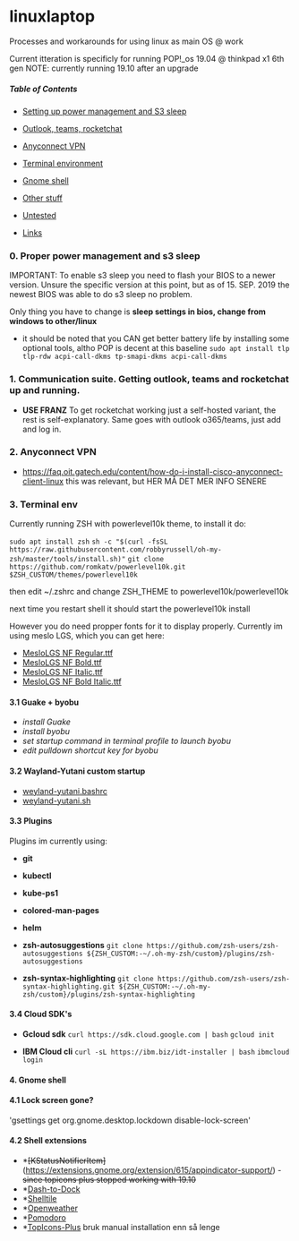 # linuxlaptop
Processes and workarounds for using linux as main OS @ work

Current itteration is specificly for running POP!_os 19.04 @ thinkpad x1 6th gen
NOTE: currently running 19.10 after an upgrade

##### Table of Contents
- [Setting up power management and S3 sleep](#powersleep)

- [Outlook, teams, rocketchat](#franz)

- [Anyconnect VPN](#vpn)

- [Terminal environment](#shell)

- [Gnome shell](#Gnomeshell)

- [Other stuff](#other)

- [Untested](#nottested)

- [Links](#links)


<a name="powersleep"/>

### 0. Proper power management and s3 sleep

IMPORTANT: To enable s3 sleep you need to flash your BIOS to a newer version. Unsure the specific version at this point, but as of 15. SEP. 2019 the newest BIOS was able to do s3 sleep no problem.

Only thing you have to change is <b> sleep settings in bios, change from windows to other/linux </b>

- it should be noted that you CAN get better battery life by installing some optional tools, altho POP is decent at this baseline
`sudo apt install tlp tlp-rdw acpi-call-dkms tp-smapi-dkms acpi-call-dkms`

<a name="franz"/>

### 1. Communication suite. Getting outlook, teams and rocketchat up and running.

- **USE FRANZ**
To get rocketchat working just a self-hosted variant, the rest is self-explanatory.
Same goes with outlook o365/teams, just add and log in.


<a name="vpn"/>

### 2. Anyconnect VPN

- https://faq.oit.gatech.edu/content/how-do-i-install-cisco-anyconnect-client-linux
this was relevant, but HER MÅ DET MER INFO SENERE
 
 
<a name="shell"/>
 
### 3. Terminal env

Currently running ZSH with powerlevel10k theme, to install it do:

`sudo apt install zsh`
`sh -c "$(curl -fsSL https://raw.githubusercontent.com/robbyrussell/oh-my-zsh/master/tools/install.sh)"`
`git clone https://github.com/romkatv/powerlevel10k.git $ZSH_CUSTOM/themes/powerlevel10k`

then edit ~/.zshrc and change ZSH_THEME to powerlevel10k/powerlevel10k

next time you restart shell it should start the powerlevel10k install

However you do need propper fonts for it to display properly. Currently im using meslo LGS, which you can get here:
- [MesloLGS NF Regular.ttf](https://github.com/romkatv/dotfiles-public/raw/master/.local/share/fonts/NerdFonts/MesloLGS%20NF%20Regular.ttf)
- [MesloLGS NF Bold.ttf](https://github.com/romkatv/dotfiles-public/raw/master/.local/share/fonts/NerdFonts/MesloLGS%20NF%20Bold.ttf)
- [MesloLGS NF Italic.ttf](https://github.com/romkatv/dotfiles-public/raw/master/.local/share/fonts/NerdFonts/MesloLGS%20NF%20Italic.ttf)
- [MesloLGS NF Bold Italic.ttf](https://github.com/romkatv/dotfiles-public/raw/master/.local/share/fonts/NerdFonts/MesloLGS%20NF%20Bold%20Italic.ttf)

#### 3.1 Guake + byobu

- *install Guake*
- *install byobu*
- *set startup command in terminal profile to launch byobu*
- *edit pulldown shortcut key for byobu*

#### 3.2 Wayland-Yutani custom startup

- [weyland-yutani.bashrc](https://gist.github.com/NoraCodes/ffef855e204da213d6f9)
- [weyland-yutani.sh](https://gist.github.com/NoraCodes/adeb3f9eff67ae07b877)

#### 3.3 Plugins

Plugins im currently using:

- **git**
- **kubectl**
- **kube-ps1**
- **colored-man-pages**
- **helm**

- <b>zsh-autosuggestions</b>
`git clone https://github.com/zsh-users/zsh-autosuggestions ${ZSH_CUSTOM:-~/.oh-my-zsh/custom}/plugins/zsh-autosuggestions`

- <b>zsh-syntax-highlighting</b>
`git clone https://github.com/zsh-users/zsh-syntax-highlighting.git ${ZSH_CUSTOM:-~/.oh-my-zsh/custom}/plugins/zsh-syntax-highlighting`

#### 3.4 Cloud SDK's

- **Gcloud sdk**
`curl https://sdk.cloud.google.com | bash`
`gcloud init`

- **IBM Cloud cli**
`curl -sL https://ibm.biz/idt-installer | bash`
`ibmcloud login`


<a name="Gnomeshell"/>

#### 4. Gnome shell

#### 4.1 Lock screen gone?
'gsettings get org.gnome.desktop.lockdown disable-lock-screen'

#### 4.2 Shell extensions
- *~~[KStatusNotifierItem]~~(https://extensions.gnome.org/extension/615/appindicator-support/) - ~~since topicons plus stopped working with 19.10~~
- *[Dash-to-Dock](https://extensions.gnome.org/extension/307/dash-to-dock/)
- *[Shelltile](https://extensions.gnome.org/extension/657/shelltile/)
- *[Openweather](https://extensions.gnome.org/extension/750/openweather/)
- *[Pomodoro](https://extensions.gnome.org/extension/53/pomodoro/)
- *[TopIcons-Plus](https://github.com/phocean/TopIcons-plus) bruk manual installation enn så lenge

